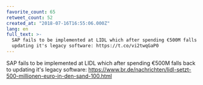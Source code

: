```yaml
---
favorite_count: 65
retweet_count: 52
created_at: "2018-07-16T16:55:06.000Z"
lang: en
full_text: >-
  SAP fails to be implemented at LIDL which after spending €500M falls back to
  updating it's legacy software: https://t.co/vi2twqGaP0
---
```


SAP fails to be implemented at LIDL which after spending €500M falls back to
updating it's legacy software:
<https://www.br.de/nachrichten/lidl-setzt-500-millionen-euro-in-den-sand-100.html>
